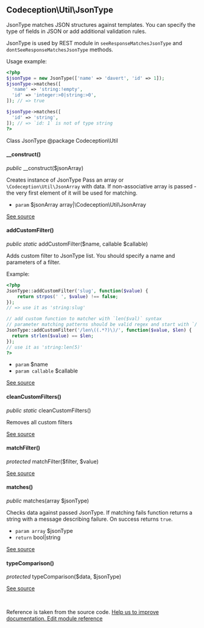 
## Codeception\Util\JsonType

JsonType matches JSON structures against templates.
You can specify the type of fields in JSON or add additional validation rules.

JsonType is used by REST module in `seeResponseMatchesJsonType` and `dontSeeResponseMatchesJsonType` methods.

Usage example:

```php
<?php
$jsonType = new JsonType(['name' => 'davert', 'id' => 1]);
$jsonType->matches([
  'name' => 'string:!empty',
  'id' => 'integer:>0|string:>0',
]); // => true

$jsonType->matches([
  'id' => 'string',
]); // => `id: 1` is not of type string
?>
```

Class JsonType
@package Codeception\Util

#### __construct()

 *public* __construct($jsonArray)

Creates instance of JsonType
Pass an array or `\Codeception\Util\JsonArray` with data.
If non-associative array is passed - the very first element of it will be used for matching.

 * `param` $jsonArray array|\Codeception\Util\JsonArray

[See source](https://github.com/Codeception/Codeception/blob/2.3/src/Codeception/Util/JsonType.php#L42)

#### addCustomFilter()

 *public static* addCustomFilter($name, callable $callable)

Adds custom filter to JsonType list.
You should specify a name and parameters of a filter.

Example:

```php
<?php
JsonType::addCustomFilter('slug', function($value) {
    return strpos(' ', $value) !== false;
});
// => use it as 'string:slug'

// add custom function to matcher with `len($val)` syntax
// parameter matching patterns should be valid regex and start with `/` char
JsonType::addCustomFilter('/len\((.*?)\)/', function($value, $len) {
  return strlen($value) == $len;
});
// use it as 'string:len(5)'
?>
```

 * `param` $name
 * `param callable` $callable

[See source](https://github.com/Codeception/Codeception/blob/2.3/src/Codeception/Util/JsonType.php#L76)

#### cleanCustomFilters()

 *public static* cleanCustomFilters()

Removes all custom filters

[See source](https://github.com/Codeception/Codeception/blob/2.3/src/Codeception/Util/JsonType.php#L84)

#### matchFilter()

 *protected* matchFilter($filter, $value)

[See source](https://github.com/Codeception/Codeception/blob/2.3/src/Codeception/Util/JsonType.php#L158)

#### matches()

 *public* matches(array $jsonType)

Checks data against passed JsonType.
If matching fails function returns a string with a message describing failure.
On success returns `true`.

 * `param array` $jsonType
 * `return` bool|string

[See source](https://github.com/Codeception/Codeception/blob/2.3/src/Codeception/Util/JsonType.php#L97)

#### typeComparison()

 *protected* typeComparison($data, $jsonType)

[See source](https://github.com/Codeception/Codeception/blob/2.3/src/Codeception/Util/JsonType.php#L116)

<p>&nbsp;</p><div class="alert alert-warning">Reference is taken from the source code. <a href="https://github.com/Codeception/Codeception/blob/2.3/src//Codeception/Util/JsonType.php">Help us to improve documentation. Edit module reference</a></div>
